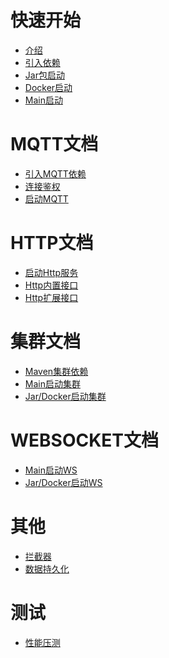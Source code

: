 <!--
.. title: 文档
.. slug: documentation
.. date: 2021-09-20 17:25:28 UTC
.. tags:
.. category:
.. link:
.. description:
.. type: text
-->

# 快速开始

* [介绍]
* [引入依赖]
* [Jar包启动]
* [Docker启动]
* [Main启动]

# MQTT文档

* [引入MQTT依赖]
* [连接鉴权]
* [启动MQTT]

# HTTP文档

* [启动Http服务]
* [Http内置接口]
* [Http扩展接口]

# 集群文档

* [Maven集群依赖]
* [Main启动集群]
* [Jar/Docker启动集群]

# WEBSOCKET文档

* [Main启动WS]
* [Jar/Docker启动WS]

# 其他

* [拦截器]
* [数据持久化]

# 测试

* [性能压测]

[介绍]:/documentation/introduction/
[引入依赖]:/documentation/quickstart-maven/
[Jar包启动]:/documentation/jar-start/
[Docker启动]:/documentation/docker-start/
[Main启动]:/documentation/main-start/

[引入MQTT依赖]:/documentation/mqtt-maven/
[连接鉴权]:/documentation/mqtt-auth/
[启动MQTT]:/documentation/start-mqtt/

[启动Http服务]:/documentation/start-http-server/
[Http内置接口]:/documentation/http-apis/
[Http扩展接口]:/documentation/extend-apis/

[Maven集群依赖]:/documentation/cluster-maven/
[Main启动集群]:/documentation/start-cluster-main/
[Jar/Docker启动集群]:/documentation/start-cluster-jar-docker/

[Main启动WS]:/documentation/start-ws-main/
[Jar/Docker启动WS]:/documentation/start-ws-jar-docker/

[拦截器]:/documentation/interceptor/
[数据持久化]:/documentation/persistence/

[性能压测]:/documentation/load-test/
